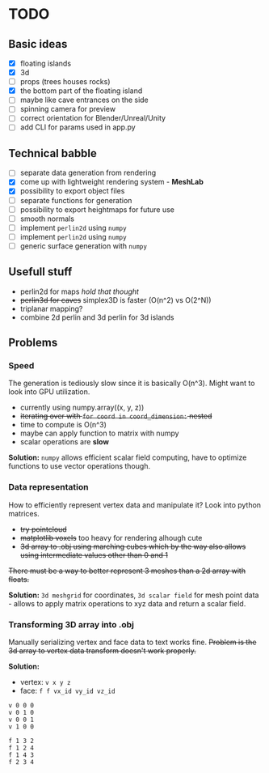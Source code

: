 # TODO

## Basic ideas

- [x] floating islands
- [x] 3d
- [ ] props (trees houses rocks)
- [x] the bottom part of the floating island
- [ ] maybe like cave entrances on the side
- [ ] spinning camera for preview
- [ ] correct orientation for Blender/Unreal/Unity
- [ ] add CLI for params used in app.py

## Technical babble

- [ ] separate data generation from rendering
- [x] come up with lightweight rendering system - **MeshLab**
- [x] possibility to export object files
- [ ] separate functions for generation
- [ ] possibility to export heightmaps for future use
- [ ] smooth normals
- [ ] implement `perlin2d` using `numpy`
- [ ] implement `perlin2d` using `numpy`
- [ ] generic surface generation with `numpy`

## Usefull stuff

- perlin2d for maps _hold that thought_
- ~~perlin3d for caves~~ simplex3D is faster (O(n^2) vs O(2^N))
- triplanar mapping?
- combine 2d perlin and 3d perlin for 3d islands

## Problems

### Speed

The generation is tediously slow since it is basically O(n^3).
Might want to look into GPU utilization.

- currently using numpy.array((x, y, z))
- ~~iterating over with `for coord in coord_dimension:` nested~~
- time to compute is O(n^3)
- maybe can apply function to matrix with numpy
- scalar operations are **slow**

**Solution:**
`numpy` allows efficient scalar field computing, have to optimize functions to use vector operations though.

### Data representation

How to efficiently represent vertex data and manipulate it? Look into python matrices.
- ~~try pointcloud~~
- ~~matplotlib voxels~~ too heavy for rendering alhough cute
- ~~3d array to .obj using marching cubes which by the way also allows using intermediate values other than 0 and 1~~

~~There must be a way to better represent 3 meshes than a 2d array with floats.~~

**Solution:**
`3d meshgrid` for coordinates, `3d scalar field` for mesh point data - allows to apply matrix operations to xyz data and return a scalar field. 

### Transforming 3D array into .obj

Manually serializing vertex and face data to text works fine.
~~Problem is the 3d array to vertex data transform doesn't work properly.~~

**Solution:**

- vertex: `v x y z`
- face: `f f vx_id vy_id vz_id`

```
v 0 0 0
v 0 1 0
v 0 0 1
v 1 0 0

f 1 3 2
f 1 2 4
f 1 4 3
f 2 3 4
```
